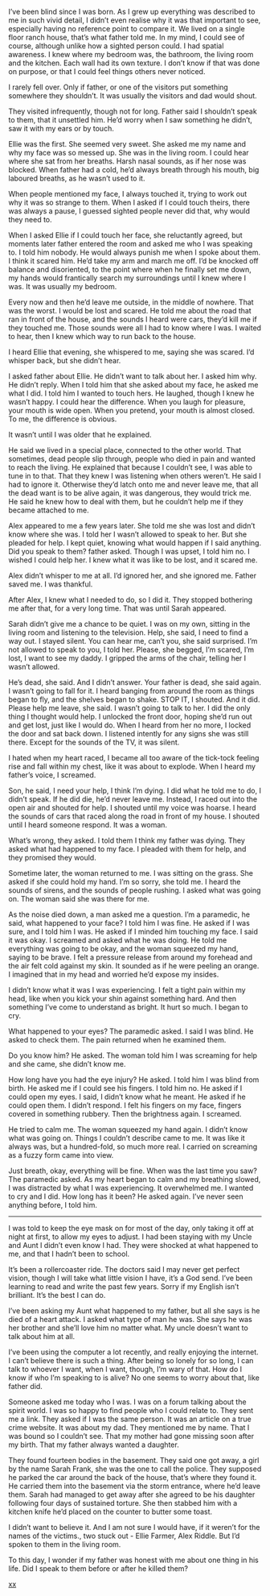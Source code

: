I’ve been blind since I was born.  As I grew up everything was described to me in such vivid detail, I didn’t even realise why it was that important to see, especially having no reference point to compare it.  We lived on a single floor ranch house, that’s what father told me.  In my mind, I could see of course, although unlike how a sighted person could.  I had spatial awareness.  I knew where my bedroom was, the bathroom, the living room and the kitchen.  Each wall had its own texture.  I don’t know if that was done on purpose, or that I could feel things others never noticed.

I rarely fell over.  Only if father, or one of the visitors put something somewhere they shouldn’t.  It was usually the visitors and dad would shout.

They visited infrequently, though not for long.  Father said I shouldn’t speak to them, that it unsettled him.  He’d worry when I saw something he didn’t, saw it with my ears or by touch.

Ellie was the first.  She seemed very sweet.  She asked me my name and why my face was so messed up.  She was in the living room.  I could hear where she sat from her breaths.  Harsh nasal sounds, as if her nose was blocked.  When father had a cold, he’d always breath through his mouth, big laboured breaths, as he wasn’t used to it.

When people mentioned my face, I always touched it, trying to work out why it was so strange to them.  When I asked if I could touch theirs, there was always a pause, I guessed sighted people never did that, why would they need to.

When I asked Ellie if I could touch her face, she reluctantly agreed, but moments later father entered the room and asked me who I was speaking to.  I told him nobody.  He would always punish me when I spoke about them.  I think it scared him.  He’d take my arm and march me off.  I’d be knocked off balance and disoriented, to the point where when he finally set me down, my hands would frantically search my surroundings until I knew where I was.  It was usually my bedroom.  

Every now and then he’d leave me outside, in the middle of nowhere.  That was the worst.  I would be lost and scared.  He told me about the road that ran in front of the house, and the sounds I heard were cars, they’d kill me if they touched me.  Those sounds were all I had to know where I was.  I waited to hear, then I knew which way to run back to the house.  

I heard Ellie that evening, she whispered to me, saying she was scared.  I’d whisper back, but she didn’t hear. 

I asked father about Ellie.  He didn’t want to talk about her.  I asked him why.  He didn’t reply.  When I told him that she asked about my face, he asked me what I did.  I told him I wanted to touch hers.  He laughed, though I knew he wasn’t happy.  I could hear the difference.  When you laugh for pleasure, your mouth is wide open.  When you pretend, your mouth is almost closed.  To me, the difference is obvious.

It wasn’t until I was older that he explained.

He said we lived in a special place, connected to the other world.  That sometimes, dead people slip through, people who died in pain and wanted to reach the living.  He explained that because I couldn’t see, I was able to tune in to that.  That they knew I was listening when others weren’t.  He said I had to ignore it.  Otherwise they’d latch onto me and never leave me, that all the dead want is to be alive again, it was dangerous, they would trick me.  He said he knew how to deal with them, but he couldn’t help me if they became attached to me.

Alex appeared to me a few years later.  She told me she was lost and didn’t know where she was.  I told her I wasn’t allowed to speak to her.  But she pleaded for help.  I kept quiet, knowing what would happen if I said anything.  Did you speak to them? father asked.  Though I was upset, I told him no.  I wished I could help her.  I knew what it was like to be lost, and it scared me.  

Alex didn’t whisper to me at all.  I’d ignored her, and she ignored me.  Father saved me.  I was thankful.

After Alex, I knew what I needed to do, so I did it.  They stopped bothering me after that, for a very long time.  That was until Sarah appeared.

Sarah didn’t give me a chance to be quiet.  I was on my own, sitting in the living room and listening to the television.  Help, she said, I need to find a way out.  I stayed silent.  You can hear me, can’t you, she said surprised.  I’m not allowed to speak to you, I told her.  Please, she begged, I’m scared, I’m lost, I want to see my daddy.  I gripped the arms of the chair, telling her I wasn’t allowed.

He’s dead, she said.  And I didn’t answer.  Your father is dead, she said again.  I wasn’t going to fall for it.  I heard banging from around the room as things began to fly, and the shelves began to shake.  STOP IT, I shouted.  And it did.  Please help me leave, she said.  I wasn’t going to talk to her.  I did the only thing I thought would help.  I unlocked the front door, hoping she’d run out and get lost, just like I would do.  When I heard from her no more, I locked the door and sat back down.  I listened intently for any signs she was still there.  Except for the sounds of the TV, it was silent.

I hated when my heart raced, I became all too aware of the tick-tock feeling rise and fall within my chest, like it was about to explode.  When I heard my father’s voice, I screamed.

Son, he said, I need your help, I think I’m dying.  I did what he told me to do, I didn’t speak.  If he did die, he’d never leave me.  Instead, I raced out into the open air and shouted for help.  I shouted until my voice was hoarse.  I heard the sounds of cars that raced along the road in front of my house.  I shouted until I heard someone respond.  It was a woman.

What’s wrong, they asked.  I told them I think my father was dying.  They asked what had happened to my face.  I pleaded with them for help, and they promised they would.

Sometime later, the woman returned to me.  I was sitting on the grass.  She asked if she could hold my hand.   I’m so sorry, she told me.  I heard the sounds of sirens, and the sounds of people rushing.  I asked what was going on.  The woman said she was there for me.

As the noise died down, a man asked me a question.  I’m a paramedic, he said, what happened to your face?  I told him I was fine.  He asked if I was sure, and I told him I was.  He asked if I minded him touching my face.  I said it was okay.  I screamed and asked what he was doing.  He told me everything was going to be okay, and the woman squeezed my hand, saying to be brave.  I felt a pressure release from around my forehead and the air felt cold against my skin.  It sounded as if he were peeling an orange.  I imagined that in my head and worried he’d expose my insides.

I didn’t know what it was I was experiencing.  I felt a tight pain within my head, like when you kick your shin against something hard.  And then something I’ve come to understand as bright.  It hurt so much.  I began to cry.

What happened to your eyes? The paramedic asked.  I said I was blind.  He asked to check them.  The pain returned when he examined them.

Do you know him?  He asked.  The woman told him I was screaming for help and she came, she didn’t know me.

How long have you had the eye injury?  He asked.  I told him I was blind from birth.  He asked me if I could see his fingers.  I told him no.  He asked if I could open my eyes.  I said, I didn’t know what he meant.  He asked if he could open them.  I didn’t respond.  I felt his fingers on my face, fingers covered in something rubbery.  Then the brightness again.  I screamed.

He tried to calm me.  The woman squeezed my hand again.  I didn’t know what was going on.  Things I couldn’t describe came to me.  It was like it always was, but a hundred-fold, so much more real.  I carried on screaming as a fuzzy form came into view.

Just breath, okay, everything will be fine.  When was the last time you saw?  The paramedic asked.  As my heart began to calm and my breathing slowed, I was distracted by what I was experiencing.  It overwhelmed me.  I wanted to cry and I did.  How long has it been?  He asked again.  I’ve never seen anything before, I told him.

***

I was told to keep the eye mask on for most of the day, only taking it off at night at first, to allow my eyes to adjust.  I had been staying with my Uncle and Aunt I didn’t even know I had.  They were shocked at what happened to me, and that I hadn’t been to school.

It’s been a rollercoaster ride.   The doctors said I may never get perfect vision, though I will take what little vision I have, it’s a God send.  I’ve been learning to read and write the past few years.  Sorry if my English isn’t brilliant.  It’s the best I can do.

I’ve been asking my Aunt what happened to my father, but all she says is he died of a heart attack. I asked what type of man he was.  She says he was her brother and she’ll love him no matter what.  My uncle doesn’t want to talk about him at all.

I’ve been using the computer a lot recently, and really enjoying the internet.  I can’t believe there is such a thing.  After being so lonely for so long, I can talk to whoever I want, when I want, though, I’m wary of that.  How do I know if who I’m speaking to is alive?  No one seems to worry about that, like father did.

Someone asked me today who I was.  I was on a forum talking about the spirit world.  I was so happy to find people who I could relate to.  They sent me a link.  They asked if I was the same person.   It was an article on a true crime website.  It was about my dad.  They mentioned me by name.  That I was bound so I couldn’t see.  That my mother had gone missing soon after my birth.  That my father always wanted a daughter.

They found fourteen bodies in the basement.  They said one got away, a girl by the name Sarah Frank, she was the one to call the police.  They supposed he parked the car around the back of the house, that’s where they found it.  He carried them into the basement via the storm entrance, where he’d leave them.  Sarah had managed to get away after she agreed to be his daughter following four days of sustained torture.  She then stabbed him with a kitchen knife he’d placed on the counter to butter some toast.

I didn’t want to believe it.  And I am not sure I would have, if it weren’t for the names of the victims., two stuck out - Ellie Farmer, Alex Riddle.  But I’d spoken to them in the living room.

To this day, I wonder if my father was honest with me about one thing in his life.  Did I speak to them before or after he killed them?

[xx](https://facebook.com/theedwincrowe)